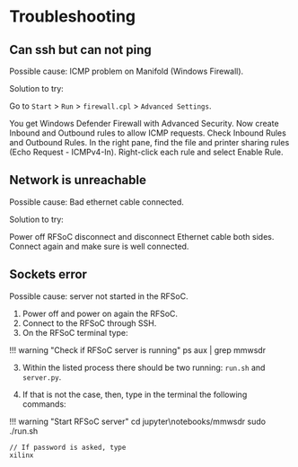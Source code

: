 # Troubleshooting

## Can ssh but can not ping

Possible cause: ICMP problem on Manifold (Windows Firewall).

Solution to try:

Go to `Start` > `Run` > `firewall.cpl` > `Advanced Settings`.

You get Windows Defender Firewall with Advanced Security. Now create Inbound and Outbound rules to allow ICMP requests. Check Inbound Rules and Outbound Rules. In the right pane, find the file and printer sharing rules (Echo Request - ICMPv4-In). Right-click each rule and select Enable Rule.

## Network is unreachable

Possible cause: Bad ethernet cable connected.

Solution to try:

Power off RFSoC disconnect and disconnect Ethernet cable both sides. Connect again and make sure is well connected.

## Sockets error

Possible cause: server not started in the RFSoC.

1. Power off and power on again the RFSoC.
2. Connect to the RFSoC through SSH.
2. On the RFSoC terminal type:

!!! warning "Check if RFSoC server is running"
    ps aux | grep mmwsdr   

3. Within the listed process there should be two running: `run.sh` and `server.py`.

4. If that is not the case, then, type in the terminal the following commands:

!!! warning "Start RFSoC server"
    cd jupyter\notebooks/mmwsdr
    sudo ./run.sh

    // If password is asked, type
    xilinx
